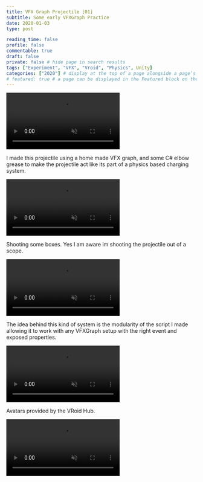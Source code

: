 ```yaml
---
title: VFX Graph Projectile [01]
subtitle: Some early VFXGraph Practice
date: 2020-01-03
type: post

reading_time: false
profile: false
commentable: true
draft: false
private: false # hide page in search results
tags: ["Experiment", "VFX", "Vroid", "Physics", Unity]
categories: ["2020"] # display at the top of a page alongside a page’s metadata
# featured: true # a page can be displayed in the Featured block on the homepage. This is useful for sticky, announcement blog posts or selected publications etc.
---
```

<div class="video_thing">
    <video muted autoplay="" name="media" loop=""><source src="https://raw.githack.com/Denchyaknow/GitSite_Dencho/Develop/assets/media/projects/VFXGraphProjectile01/XRLog_2020_040.webm" type="video/mp4"></video>
</div>

<!--more-->

<p>I made this projectile using a home made VFX graph, and some C# elbow grease to make the projectile act like its part of a physics based charging system.</p>

<div class="video_thing">
    <video muted autoplay="" name="media" loop=""><source src="https://raw.githack.com/Denchyaknow/GitSite_Dencho/Develop/assets/media/projects/VFXGraphProjectile01/XRLog_2020_037.webm" type="video/mp4"></video>
</div>

<p>Shooting some boxes. Yes I am aware im shooting the projectile out of a scope.</p>

<div class="video_thing">
    <video muted autoplay="" name="media" loop=""><source src="https://raw.githack.com/Denchyaknow/GitSite_Dencho/Develop/assets/media/projects/VFXGraphProjectile01/XRLog_2020_027.webm" type="video/mp4"></video>
</div>

<p>The idea behind this kind of system is the modularity of the script I made allowing it to work with any VFXGraph setup with the right event and exposed properties.</p>

<div class="video_thing">
    <video muted autoplay="" name="media" loop=""><source src="https://raw.githack.com/Denchyaknow/GitSite_Dencho/Develop/assets/media/projects/VFXGraphProjectile01/XRLog_2020_046.webm" type="video/mp4"></video>
</div>

<p>Avatars provided by the VRoid Hub.</p>

<div class="video_thing">
    <video muted autoplay="" name="media" loop=""><source src="https://raw.githack.com/Denchyaknow/GitSite_Dencho/Develop/assets/media/projects/VFXGraphProjectile01/XRLog_2020_048.webm" type="video/mp4"></video>
</div>